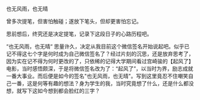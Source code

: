  也无风雨，也无晴

曾多次提笔，但害怕触碰；遂放下笔头，但却更害怕忘记。

思前想后，终究还是决定提笔，记录下这段日子的心路历程吧。

“也无风雨，也无晴“ 思量许久，决定从我目前这个微信签名开始说起吧。似乎已记不得这七个字是何时成为自己微信签名了？经过片刻的沉思，还是放弃思考了，因为实在记不得为何时更改的了，只依稀的记得大学期间看过宫崎骏的【起风了】电影，当时感悟颇深，于是将微信签名改为了：“起风了”，以当时为界，励志成就一番大事业。而后便是如今的签名"也无风雨，也无晴"。写到这里竟忍不住嘲笑自己一番，这是何等有趣的想法？身为学生的我，当时究竟想了什么，还是什么都没想，就写下这如今想到都会脸红的三字？

